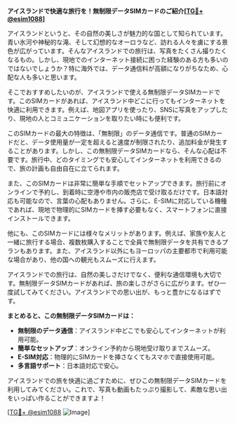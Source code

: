**アイスランドで快適な旅行を！無制限データSIMカードのご紹介[[TG💪+ @esim1088](https://t.me/s/esim1088)]**

アイスランドというと、その自然の美しさが魅力的な国として知られています。青い氷河や神秘的な滝、そして幻想的なオーロラなど、訪れる人々を虜にする景色が広がっています。そんなアイスランドでの旅行は、写真をたくさん撮りたくなるもの。しかし、現地でのインターネット接続に困った経験のある方も多いのではないでしょうか？特に海外では、データ通信料が高額になりがちなため、心配な人も多いと思います。

そこでおすすめしたいのが、アイスランドで使える無制限データSIMカードです。このSIMカードがあれば、アイスランド中どこに行ってもインターネットを快適に利用できます。例えば、地図アプリを使ったり、SNSに写真をアップしたり、現地の人とコミュニケーションを取りたい時にも便利です。

このSIMカードの最大の特徴は、「無制限」のデータ通信です。普通のSIMカードだと、データ使用量が一定を超えると速度が制限されたり、追加料金が発生することがあります。しかし、この無制限データSIMカードなら、そんな心配は不要です。旅行中、どのタイミングでも安心してインターネットを利用できるので、旅の計画も自由自在に立てられます。

また、このSIMカードは非常に簡単な手順でセットアップできます。旅行前にオンラインで予約し、到着時に空港や市内の販売店で受け取るだけです。日本語対応も可能なので、言葉の心配もありません。さらに、E-SIMに対応している機種であれば、現地で物理的にSIMカードを挿す必要もなく、スマートフォンに直接インストールできます。

他にも、このSIMカードには様々なメリットがあります。例えば、家族や友人と一緒に旅行する場合、複数枚購入することで全員で無制限データを共有できるプランもあります。また、アイスランド以外にもヨーロッパの主要都市で利用可能な場合があり、他の国への観光もスムーズに行えます。

アイスランドでの旅行は、自然の美しさだけでなく、便利な通信環境も大切です。無制限データSIMカードがあれば、旅の楽しさがさらに広がります。ぜひ一度試してみてください。アイスランドでの思い出が、もっと豊かになるはずです。

**まとめると、この無制限データSIMカードは：**

- **無制限のデータ通信**：アイスランド中どこでも安心してインターネットが利用可能。
- **簡単なセットアップ**：オンライン予約から現地受け取りまでスムーズ。
- **E-SIM対応**：物理的にSIMカードを挿さなくてもスマホで直接使用可能。
- **多言語サポート**：日本語対応で安心。

アイスランドでの旅を快適に過ごすために、ぜひこの無制限データSIMカードを利用してみてください。これで、写真も動画もたっぷり撮影して、素敵な思い出をいっぱい作ることができますよ！

[[TG💪+ @esim1088](https://t.me/s/esim1088) ![Image](https://i.postimg.cc/Y0z9fWf4/image.png)]